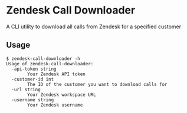 # Zendesk Call Downloader

A CLI utility to download all calls from Zendesk for a specified customer

## Usage

```
$ zendesk-call-downloader -h
Usage of zendesk-call-downloader:
  -api-token string
    	Your Zendesk API token
  -customer-id int
    	The ID of the customer you want to download calls for
  -url string
    	Your Zendesk workspace URL
  -username string
    	Your Zendesk username
```